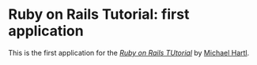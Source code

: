 # Ruby on Rails Tutorial: first application

This is the first application for the [*Ruby on Rails TUtorial*](http://railstutorial.org/) by [Michael Hartl](http://michaelhartl.com/).

